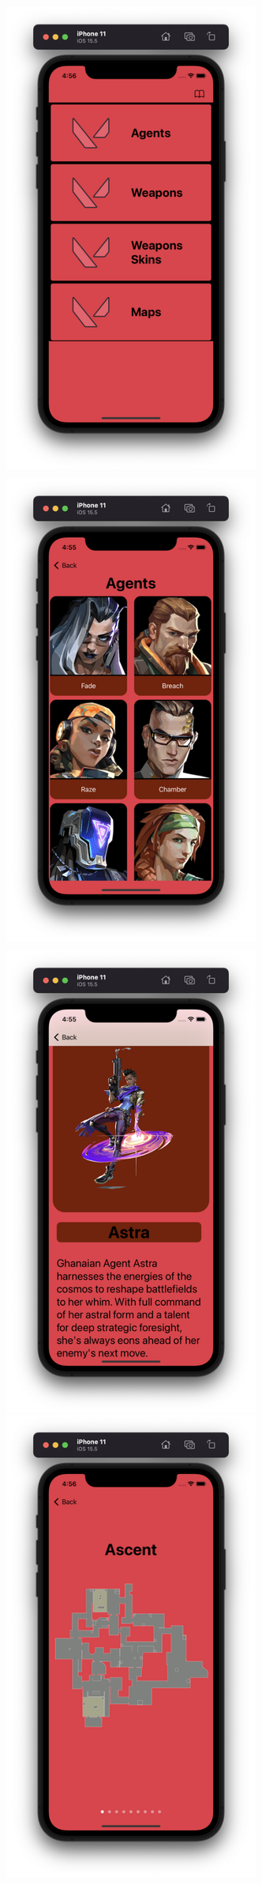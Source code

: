 ﻿


![enter image description here](https://github.com/furkanerzurumlu/ValorantApp/blob/main/Screens/Ekran%20Resmi%202022-07-28%2016.56.38.png?raw=true)

![enter image description here](https://github.com/furkanerzurumlu/ValorantApp/blob/main/Screens/Ekran%20Resmi%202022-07-28%2016.55.04.png?raw=true)

![enter image description here](https://github.com/furkanerzurumlu/ValorantApp/blob/main/Screens/Ekran%20Resmi%202022-07-28%2016.55.25.png?raw=true)
![enter image description here](https://github.com/furkanerzurumlu/ValorantApp/blob/main/Screens/Ekran%20Resmi%202022-07-28%2016.56.26.png?raw=true)
